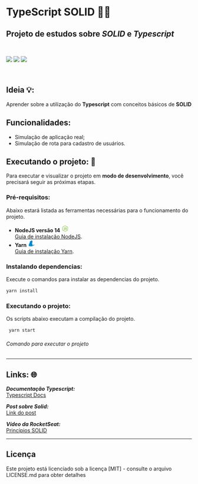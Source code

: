 # TypeScript SOLID 👨‍💻
## Projeto de estudos sobre ***SOLID*** e ***Typescript***

<br>
<p float="left">
 <img src="https://img.shields.io/badge/TypeScript-007ACC?style=for-the-badge&logo=typescript&logoColor=white">
 <img src="https://img.shields.io/badge/Node.js-339933?style=for-the-badge&logo=nodedotjs&logoColor=white">
 <img src="https://img.shields.io/badge/Express.js-000000?style=for-the-badge&logo=express&logoColor=white">
</p>
<br>

## Ideia 💡:
Aprender sobre a utilização do **Typescript** com conceitos básicos de **SOLID**

## Funcionalidades:
- Simulação de aplicação real;
- Simulação de rota para cadastro de usuários.

## Executando o projeto: 🚀
Para executar e visualizar o projeto em **modo de desenvolvimento**, você precisará seguir as próximas etapas.

### Pré-requisitos:
Abaixo estará listada as ferramentas necessárias para o funcionamento do projeto.
- **NodeJS versão 14** <img src="https://raw.githubusercontent.com/PKief/vscode-material-icon-theme/main/icons/nodejs.svg" height="20" /><br>
  [<ins>Guia de instalação NodeJS</ins>](https://nodejs.org/en/).
- **Yarn** <img src="https://raw.githubusercontent.com/PKief/vscode-material-icon-theme/main/icons/yarn.svg" height="20" /><br>
  [<ins>Guia de instalação Yarn</ins>](https://yarnpkg.com/).
  
### Instalando dependencias:
Execute o comandos para instalar as dependencias do projeto.
   ```sh
   yarn install
   ```  
  
### Executando o projeto:
Os scripts abaixo executam a compilação do projeto.
  ```sh
   yarn start 
   ```
   ###### Comando para executar o projeto

---
## Links: 🌐
***Documentação Typescript:***<br>
[<ins>Typescript Docs</ins>](https://www.typescriptlang.org/)

***Post sobre Solid:***<br>
[<ins>Link do post</ins>](https://mari-azevedo.medium.com/princ%C3%ADpios-s-o-l-i-d-o-que-s%C3%A3o-e-porque-projetos-devem-utiliz%C3%A1-los-bf496b82b299)

***Vídeo da RocketSeat:***<br>
[<ins>Princípios SOLID</ins>](https://www.youtube.com/watch?v=vAV4Vy4jfkc&ab_channel=Rocketseat)

---
## Licença
Este projeto está licenciado sob a licença [MIT] - consulte o arquivo LICENSE.md para obter detalhes
